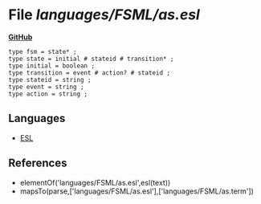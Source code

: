 # File _languages/FSML/as.esl_
**[GitHub](https://github.com/softlang/yas/blob/master/languages/FSML/as.esl)**
```
type fsm = state* ;
type state = initial # stateid # transition* ;
type initial = boolean ;
type transition = event # action? # stateid ;
type stateid = string ;
type event = string ;
type action = string ;
```

## Languages
* [ESL](../languages/ESL.md)

## References
* elementOf('languages/FSML/as.esl',esl(text))
* mapsTo(parse,['languages/FSML/as.esl'],['languages/FSML/as.term'])
